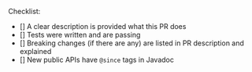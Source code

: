 <!--
Thanks for contributing to Hazelcast Spring Session. Please provide a brief description of your pull-request and reference any related issue numbers (prefix references with #).
-->

Checklist:
- [] A clear description is provided what this PR does
- [] Tests were written and are passing
- [] Breaking changes (if there are any) are listed in PR description and explained
- [] New public APIs have `@since` tags in Javadoc
